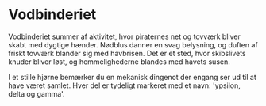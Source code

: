# Vodbinderiet

Vodbinderiet summer af aktivitet, hvor piraternes net og tovværk bliver skabt med dygtige hænder. Nødblus danner en svag belysning, og duften af friskt tovværk blander sig med havbrisen. Det er et sted, hvor skibslivets knuder bliver løst, og hemmelighederne blandes med havets susen.

I et stille hjørne bemærker du en mekanisk dingenot der engang ser ud til at have været samlet. Hver del er tydeligt markeret med et navn: 'ypsilon, delta og gamma'.